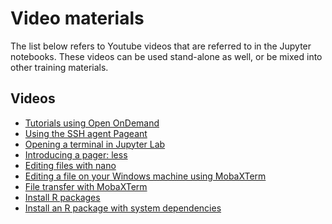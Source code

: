 # Video materials

The list below refers to Youtube videos that are referred to in the Jupyter notebooks.  These
videos can be used stand-alone as well, or be mixed into other training materials.


## Videos

* [Tutorials using Open OnDemand](https://youtu.be/mvGeF25gDFI)
* [Using the SSH agent Pageant](https://youtu.be/OVqjyPa9Nlk)
* [Opening a terminal in Jupyter Lab](https://youtu.be/MzmxjQ6tT9E)
* [Introducing a pager: less](https://youtu.be/_lsUZc8Qb3k)
* [Editing files with nano](https://youtu.be/UZefby-10u4)
* [Editing a file on your Windows machine using MobaXTerm](https://youtu.be/TETJEJ5aBT0)
* [File transfer with MobaXTerm](https://youtu.be/cZht6ajo_xc)
* [Install R packages](https://youtu.be/jMZIeh3RA5s)
* [Install an R package with system dependencies](https://youtu.be/NcPeRuqhUS4)
